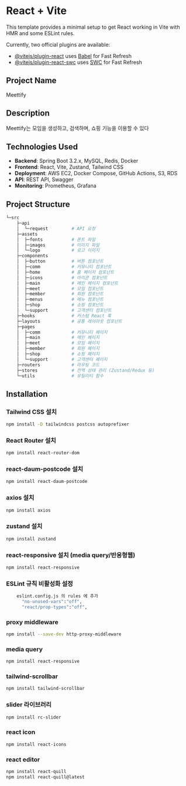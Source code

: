 # React + Vite

This template provides a minimal setup to get React working in Vite with HMR and some ESLint rules.

Currently, two official plugins are available:

- [@vitejs/plugin-react](https://github.com/vitejs/vite-plugin-react/blob/main/packages/plugin-react/README.md) uses [Babel](https://babeljs.io/) for Fast Refresh
- [@vitejs/plugin-react-swc](https://github.com/vitejs/vite-plugin-react-swc) uses [SWC](https://swc.rs/) for Fast Refresh

## Project Name

Meettify

## Description

Meettify는 모임을 생성하고, 검색하며, 쇼핑 기능을 이용할 수 있다

## Technologies Used

- **Backend**: Spring Boot 3.2.x, MySQL, Redis, Docker
- **Frontend**: React, Vite, Zustand, Tailwind CSS
- **Deployment**: AWS EC2, Docker Compose, GitHub Actions, S3, RDS
- **API**: REST API, Swagger
- **Monitoring**: Prometheus, Grafana

## Project Structure

```bash
└─src
    ├─api
    │  └─request         # API 요청
    ├─assets
    │  ├─fonts           # 폰트 파일
    │  ├─images          # 이미지 파일
    │  └─logo            # 로고 이미지
    ├─components
    │  ├─button          # 버튼 컴포넌트
    │  ├─comm            # 커뮤니티 컴포넌트
    │  ├─home            # 홈 페이지 컴포넌트
    │  ├─icons           # 아이콘 컴포넌트
    │  ├─main            # 메인 페이지 컴포넌트
    │  ├─meet            # 모임 컴포넌트
    │  ├─member          # 회원 컴포넌트
    │  ├─menus           # 메뉴 컴포넌트
    │  ├─shop            # 쇼핑 컴포넌트
    │  └─support         # 고객센터 컴포넌트
    ├─hooks              # 커스텀 React 훅
    ├─layouts            # 공통 레이아웃 컴포넌트
    ├─pages
    │  ├─comm            # 커뮤니티 페이지
    │  ├─main            # 메인 페이지
    │  ├─meet            # 모임 페이지
    │  ├─member          # 회원 페이지
    │  ├─shop            # 쇼핑 페이지
    │  └─support         # 고객센터 페이지
    ├─routers            # 라우팅 코드
    ├─stores             # 전역 상태 관리 (Zustand/Redux 등)
    └─utils              # 유틸리티 함수
```

## Installation

### Tailwind CSS 설치

```bash
npm install -D tailwindcss postcss autoprefixer
```

### React Router 설치

```bash
npm install react-router-dom
```

### react-daum-postcode 설치

```bash
npm install react-daum-postcode
```

### axios 설치

```bash
npm install axios
```

### zustand 설치

```bash
npm install zustand
```

### react-responsive 설치 (media query/반응형웹)

```bash
npm install react-responsive
```

### ESLint 규칙 비활성화 설정

```bash
    eslint.config.js 의 rules 에 추가
      "no-unused-vars":"off",
      "react/prop-types":"off",
```

### proxy middleware

```bash
npm install --save-dev http-proxy-middleware
```

### media query

```bash
npm install react-responsive
```

### tailwind-scrollbar

```bash
npm install tailwind-scrollbar
```

### slider 라이브러리

```bash
npm install rc-slider
```

### react icon

```bash
npm install react-icons
```

### react editor

```bash
npm install react-quill
npm install react-quill@latest
```
